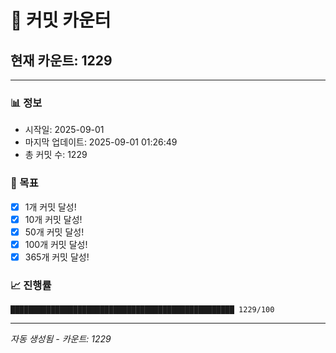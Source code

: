 # 🔢 커밋 카운터

## 현재 카운트: 1229

---

### 📊 정보
- 시작일: 2025-09-01
- 마지막 업데이트: 2025-09-01 01:26:49
- 총 커밋 수: 1229

### 🎯 목표
- [x] 1개 커밋 달성!
- [x] 10개 커밋 달성!
- [x] 50개 커밋 달성!
- [x] 100개 커밋 달성!
- [x] 365개 커밋 달성!

### 📈 진행률
```
██████████████████████████████████████████████████ 1229/100
```

---
*자동 생성됨 - 카운트: 1229*
